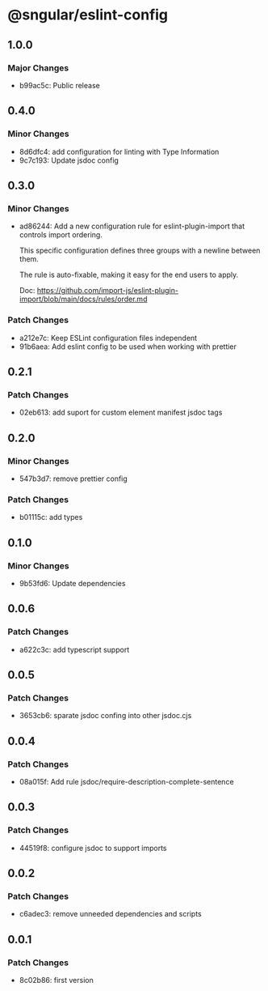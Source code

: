 # @sngular/eslint-config

## 1.0.0

### Major Changes

- b99ac5c: Public release

## 0.4.0

### Minor Changes

- 8d6dfc4: add configuration for linting with Type Information
- 9c7c193: Update jsdoc config

## 0.3.0

### Minor Changes

- ad86244: Add a new configuration rule for eslint-plugin-import that controls import ordering.

  This specific configuration defines three groups with a newline between them.

  The rule is auto-fixable, making it easy for the end users to apply.

  Doc: https://github.com/import-js/eslint-plugin-import/blob/main/docs/rules/order.md

### Patch Changes

- a212e7c: Keep ESLint configuration files independent
- 91b6aea: Add eslint config to be used when working with prettier

## 0.2.1

### Patch Changes

- 02eb613: add suport for custom element manifest jsdoc tags

## 0.2.0

### Minor Changes

- 547b3d7: remove prettier config

### Patch Changes

- b01115c: add types

## 0.1.0

### Minor Changes

- 9b53fd6: Update dependencies

## 0.0.6

### Patch Changes

- a622c3c: add typescript support

## 0.0.5

### Patch Changes

- 3653cb6: sparate jsdoc confing into other jsdoc.cjs

## 0.0.4

### Patch Changes

- 08a015f: Add rule jsdoc/require-description-complete-sentence

## 0.0.3

### Patch Changes

- 44519f8: configure jsdoc to support imports

## 0.0.2

### Patch Changes

- c6adec3: remove unneeded dependencies and scripts

## 0.0.1

### Patch Changes

- 8c02b86: first version
